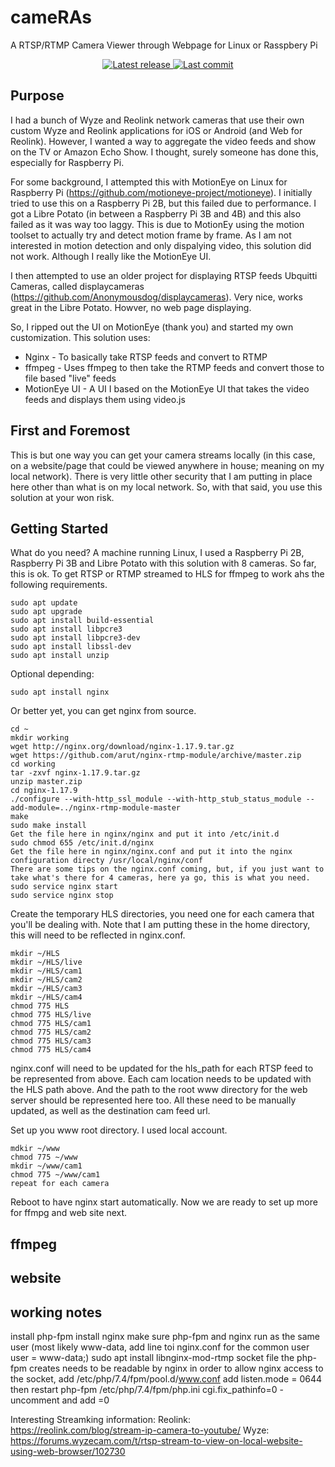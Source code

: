 # cameRAs

A RTSP/RTMP Camera Viewer through Webpage for Linux or Rasspbery Pi

<div align="center"><p>
    <a href="https://github.com/rallyrabbit/cameRAs/releases/latest">
      <img alt="Latest release" src="https://img.shields.io/github/v/release/rallyrabbit/cameRAs" />
    </a>
    <a href="https://github.com/rallyrabbit/cameRAs/pulse">
      <img alt="Last commit" src="https://img.shields.io/github/last-commit/rallyrabbit/cameRAs"/>
    </a>
</p></div>

## Purpose
I had a bunch of Wyze and Reolink network cameras that use their own custom Wyze and Reolink applications for iOS or Android (and Web for Reolink).  However, I wanted a way to aggregate the video feeds and show on the TV or Amazon Echo Show.  I thought, surely someone has done this, especially for Raspberry Pi.

For some background, I attempted this with MotionEye on Linux for Raspberry Pi (https://github.com/motioneye-project/motioneye).  I initially tried to use this on a Raspberry Pi 2B, but this failed due to performance.  I got a Libre Potato (in between a Raspberry Pi 3B and 4B) and this also failed as it was way too laggy.  This is due to MotionEy using the motion toolset to actually try and detect motion frame by frame.  As I am not interested in motion detection and only dispalying video, this solution did not work.  Although I really like the MotionEye UI.

I then attempted to use an older project for displaying RTSP feeds Ubquitti Cameras, called displaycameras (https://github.com/Anonymousdog/displaycameras).  Very nice, works great in the Libre Potato.  Howver, no web page displaying.

So, I ripped out the UI on MotionEye (thank you) and started my own customization.  This solution uses:
 * Nginx - To basically take RTSP feeds and convert to RTMP
 * ffmpeg - Uses ffmpeg to then take the RTMP feeds and convert those to file based "live" feeds
 * MotionEye UI - A UI I based on the MotionEye UI that takes the video feeds and displays them using video.js

## First and Foremost
This is but one way you can get your camera streams locally (in this case, on a website/page that could be viewed anywhere in house; meaning on my local network).  There is very little other security that I am putting in place here other than what is on my local network.  So, with that said, you use this solution at your won risk.

## Getting Started
What do you need?  A machine running Linux, I used a Raspberry Pi 2B, Raspberry Pi 3B and Libre Potato with this solution with 8 cameras.  So far, this is ok.  To get RTSP or RTMP streamed to HLS for ffmpeg to work ahs the following requirements.

```
sudo apt update
sudo apt upgrade
sudo apt install build-essential
sudo apt install libpcre3
sudo apt install libpcre3-dev
sudo apt install libssl-dev
sudo apt install unzip
```

Optional depending:
```
sudo apt install nginx
```

Or better yet, you can get nginx from source.
```
cd ~
mkdir working
wget http://nginx.org/download/nginx-1.17.9.tar.gz
wget https://github.com/arut/nginx-rtmp-module/archive/master.zip
cd working
tar -zxvf nginx-1.17.9.tar.gz
unzip master.zip
cd nginx-1.17.9
./configure --with-http_ssl_module --with-http_stub_status_module --add-module=../nginx-rtmp-module-master
make
sudo make install
Get the file here in nginx/nginx and put it into /etc/init.d
sudo chmod 655 /etc/init.d/nginx
Get the file here in nginx/nginx.conf and put it into the nginx configuration directy /usr/local/nginx/conf
There are some tips on the nginx.conf coming, but, if you just want to take what's there for 4 cameras, here ya go, this is what you need.
sudo service nginx start
sudo service nginx stop
```

Create the temporary HLS directories, you need one for each camera that you'll be dealing with.  Note that I am putting these in the home directory, this will need to be reflected in nginx.conf.
```
mkdir ~/HLS
mkdir ~/HLS/live
mkdir ~/HLS/cam1
mkdir ~/HLS/cam2
mkdir ~/HLS/cam3
mkdir ~/HLS/cam4
chmod 775 HLS
chmod 775 HLS/live
chmod 775 HLS/cam1
chmod 775 HLS/cam2
chmod 775 HLS/cam3
chmod 775 HLS/cam4
```

nginx.conf will need to be updated for the hls_path for each RTSP feed to be represented from above.  Each cam location needs to be updated with the HLS path above.  And the path to the root www directory for the web server should be represented here too.  All these need to be manually updated, as well as the destination cam feed url.

Set up you www root directory.  I used local account.
```
mdkir ~/www
chmod 775 ~/www
mkdir ~/www/cam1
chmod 775 ~/www/cam1
repeat for each camera
```

Reboot to have nginx start automatically.  Now we are ready to set up more for ffmpg and web site next.

## ffmpeg

## website

## working notes
install php-fpm
install nginx
make sure php-fpm and nginx run as the same user (most likely www-data, add line toi nginx.conf for the common user user = www-data;)
sudo apt install libnginx-mod-rtmp
socket file the php-fpm creates needs to be readable by nginx
in order to allow nginx access to the socket, add /etc/php/7.4/fpm/pool.d/www.conf add listen.mode = 0644 then restart php-fpm
/etc/php/7.4/fpm/php.ini cgi.fix_pathinfo=0 - uncomment and add =0




Interesting Streamking information:
Reolink: https://reolink.com/blog/stream-ip-camera-to-youtube/
Wyze: https://forums.wyzecam.com/t/rtsp-stream-to-view-on-local-website-using-web-browser/102730
